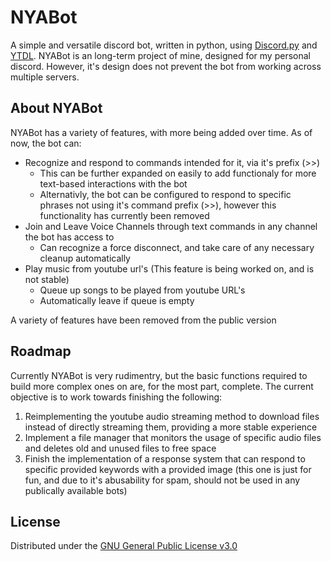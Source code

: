 # NYABot
A simple and versatile discord bot, written in python, using [Discord.py](https://github.com/Rapptz/discord.py) and [YTDL](https://github.com/ytdl-org/youtube-dl).
NYABot is an long-term project of mine, designed for my personal discord. However, it's design does not prevent the bot from working across
multiple servers.
<br/>

## About NYABot
NYABot has a variety of features, with more being added over time. As of now, the bot can:
* Recognize and respond to commands intended for it, via it's prefix (>>)
  * This can be further expanded on easily to add functionaly for more text-based interactions with the bot
  * Alternativly, the bot can be configured to respond to specific phrases not using it's command prefix (>>), however this functionality
  has currently been removed
* Join and Leave Voice Channels through text commands in any channel the bot has access to
  * Can recognize a force disconnect, and take care of any necessary cleanup automatically
* Play music from youtube url's (This feature is being worked on, and is not stable)
  * Queue up songs to be played from youtube URL's
  * Automatically leave if queue is empty

A variety of features have been removed from the public version
## Roadmap
Currently NYABot is very rudimentry, but the basic functions required to build more complex ones on are, for the most part, complete.
The current objective is to work towards finishing the following:
1. Reimplementing the youtube audio streaming method to download files instead of directly streaming them, providing a more stable experience
2. Implement a file manager that monitors the usage of specific audio files and deletes old and unused files to free space
3. Finish the implementation of a response system that can respond to specific provided keywords with a provided image (this one is just for fun, and due to it's abusability for spam, should not be used
in any publically available bots)

## License
Distributed under the [GNU General Public License v3.0](https://www.gnu.org/licenses/gpl-3.0.en.html)
